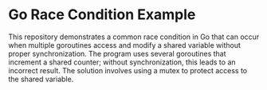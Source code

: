 # Go Race Condition Example

This repository demonstrates a common race condition in Go that can occur when multiple goroutines access and modify a shared variable without proper synchronization. The program uses several goroutines that increment a shared counter; without synchronization, this leads to an incorrect result. The solution involves using a mutex to protect access to the shared variable.